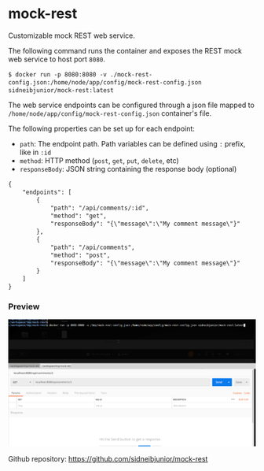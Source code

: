 # mock-rest
Customizable mock REST web service.

The following command runs the container and exposes the REST mock web service to host port `8080`.

```
$ docker run -p 8080:8080 -v ./mock-rest-config.json:/home/node/app/config/mock-rest-config.json sidneibjunior/mock-rest:latest
```

The web service endpoints can be configured through a json file mapped to `/home/node/app/config/mock-rest-config.json` container's file.

The following properties can be set up for each endpoint:
- `path`: The endpoint path. Path variables can be defined using `:` prefix, like in `:id`
- `method`: HTTP method (`post`, `get`, `put`, `delete`, etc)
- `responseBody`: JSON string containing the response body (optional)

```
{
    "endpoints": [
        {
            "path": "/api/comments/:id",
            "method": "get",
            "responseBody": "{\"message\":\"My comment message\"}"
        },
        {
            "path": "/api/comments",
            "method": "post",
            "responseBody": "{\"message\":\"My comment message\"}"
        }
    ]
}
```
### Preview
![Mock REST](https://github.com/sidneibjunior/mock-rest/raw/master/docs/mock-rest.gif)

Github repository: https://github.com/sidneibjunior/mock-rest
